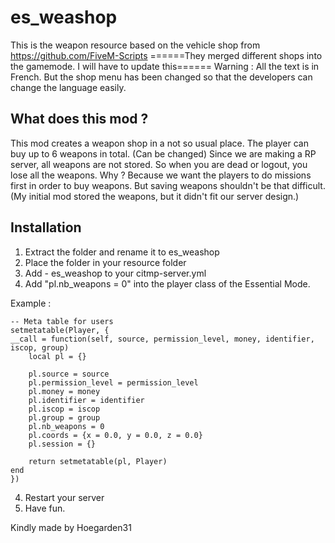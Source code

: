 # es_weashop

This is the weapon resource based on the vehicle shop from https://github.com/FiveM-Scripts 
======They merged different shops into the gamemode. I will have to update this======
Warning : All the text is in French. But the shop menu has been changed so that the developers can change the language easily.

## What does this mod ?
This mod creates a weapon shop in a not so usual place.
The player can buy up to 6 weapons in total. (Can be changed)
Since we are making a RP server, all weapons are not stored. So when you are dead or logout, you lose all the weapons.
Why ? Because we want the players to do missions first in order to buy weapons.
But saving weapons shouldn't be that difficult. (My initial mod stored the weapons, but it didn't fit our server design.)

## Installation

1. Extract the folder and rename it to es_weashop
2. Place the folder in your resource folder
3. Add - es_weashop to your citmp-server.yml
4. Add "pl.nb_weapons = 0" into the player class of the Essential Mode.

Example : 

	-- Meta table for users
	setmetatable(Player, {
	__call = function(self, source, permission_level, money, identifier, iscop, group)
		local pl = {}

		pl.source = source
		pl.permission_level = permission_level
		pl.money = money
		pl.identifier = identifier
		pl.iscop = iscop
		pl.group = group
		pl.nb_weapons = 0
		pl.coords = {x = 0.0, y = 0.0, z = 0.0}
		pl.session = {}

		return setmetatable(pl, Player)
	end
	})

4. Restart your server
5. Have fun.

Kindly made by Hoegarden31
